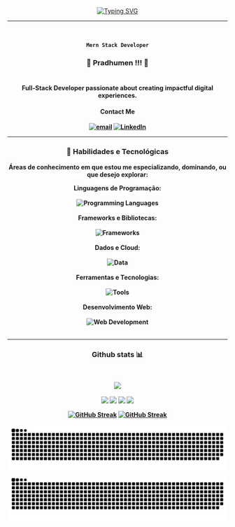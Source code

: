 

<div align="center">
<a href="https://git.io/typing-svg"><img src="https://readme-typing-svg.demolab.com?font=Dosis&weight=700&size=25&duration=2000&pause=1500&color=BFCDE0&center=true&vCenter=true&width=435&lines=Hi%2C+I%C2%B4m+Pradhumen+;Welcome+to+my+profile!" alt="Typing SVG" /></a>
</div>

---

<div align= "center">
  <br>

 <strong> **`Mern Stack Developer`** <strong>
  
  <h3> <strong> 🖖 Pradhumen !!! 🖖 <strong> </h3>

#

<p> Full-Stack Developer passionate about creating impactful digital experiences. 
</p>


<h4> <strong>  Contact Me </strong> </h4>
   <p align="center">
      <a href="mailto:mattbrydengegorbhai@gmail.com">
         <img alt="email" title="Entre em contato" src="https://img.shields.io/badge/Gmail-333333?style=for-the-badge&logo=gmail&logoColor=red"/></a>
	<a href="https://www.linkedin.com/in/ayllan-silva">
         <img alt="LinkedIn" title="LinkedIn" src="https://img.shields.io/badge/LinkedIn-0077B5?style=for-the-badge&logo=linkedin&logoColor=white"/></a>

   </p>
</div>

---
<div align= "Center">
 <h3> <strong> 🧰 Habilidades e Tecnológicas </strong> </h3>

 Áreas de conhecimento em que estou me especializando, dominando, ou que desejo explorar:

Linguagens de Programação: 
<br><br>
   <img alt="Programming Languages" src = "https://skillicons.dev/icons?i=cs,javascript,python,ts,kotlin,go,java"/>
<br><br>
 Frameworks e Bibliotecas: 
<br><br>
   <img alt="Frameworks" src = "https://skillicons.dev/icons?i=dotnet,react,angular,vue,tailwind,fastapi,spring"/>
<br><br>
 Dados e Cloud: 
<br><br>
<img alt="Data" src = "https://skillicons.dev/icons?i=mysql,mongo,sqlite,postgres,gcp,aws,azure"/>
<br><br>
 Ferramentas e Tecnologias: 
<br><br>
<img alt="Tools" src = "https://skillicons.dev/icons?i=vscode,git,github,visualstudio,unity,godot,kubernetes,docker"/>
<br><br>
 Desenvolvimento Web:
<br><br>
<img alt="Web Development" src = "https://skillicons.dev/icons?i=dotnet,angular,html,css,js,ts,nodejs,spring"/>
<br><br>


---

### Github stats 📊
<br>

<div align="center">
	
![](https://komarev.com/ghpvc/?username=asemlab3&color=1ecaf0&style=flat-square)

[![](https://github-readme-stats.vercel.app/api?username=MattNami&show_icons=true&hide=contribs&include_all_commits=false&title_color=1ecaf0&icon_color=1ecaf0&border_radius=12.0&border_color=0D1117&card_width=350&text_color=a5adba&bg_color=0D1117)](#gh-dark-mode-only)
[![](https://github-readme-stats.vercel.app/api?username=MattNami&show_icons=true&hide=contribs&include_all_commits=false&title_color=1ecaf0&icon_color=1ecaf0&border_radius=12.0&border_color=a5adba&card_width=350&hide_border=true)](#gh-light-mode-only)
[![](https://github-readme-stats.vercel.app/api/top-langs/?username=MattNami&layout=compact&title_color=1ecaf0&border_radius=12.0&border_color=0D1117&card_width=400&text_color=a5adba&bg_color=0D1117)](#gh-dark-mode-only)
[![](https://github-readme-stats.vercel.app/api/top-langs/?username=MattNami&layout=compact&title_color=1ecaf0&border_radius=12.0&border_color=a5adba&card_width=400&hide_border=true)](#gh-light-mode-only)



[![GitHub Streak](https://github-readme-streak-stats.herokuapp.com?user=MattNami&theme=merko&border_radius=12&date_format=M%20j%5B%2C%20Y%5D&mode=weekly&sideLabels=189DBA&background=0D1117&dates=A5ADBA&ring=1ECAF0&fire=1ECAF0&currStreakNum=1ECAF0&sideNums=1ECAF0&currStreakLabel=189DBA&border=0D1117&card_width=600)](#gh-dark-mode-only)
[![GitHub Streak](https://github-readme-streak-stats.herokuapp.com?user=MattNami&theme=merko&border_radius=12&date_format=M%20j%5B%2C%20Y%5D&mode=weekly&sideLabels=189DBA&dates=A5ADBA&ring=1ECAF0&fire=1ECAF0&currStreakNum=1ECAF0&sideNums=1ECAF0&currStreakLabel=189DBA&background=FFFFFF&border=A5ADBA&card_width=600&hide_border=true)](#gh-light-mode-only)

[![Snake animation](https://raw.githubusercontent.com/asemlab/asemlab/output/snake.svg)](#gh-light-mode-only)
[![Snake animation](https://raw.githubusercontent.com/asemlab/asemlab/output/snake_dark.svg)](#gh-dark-mode-only)

</div>

<br>
<br>

 

